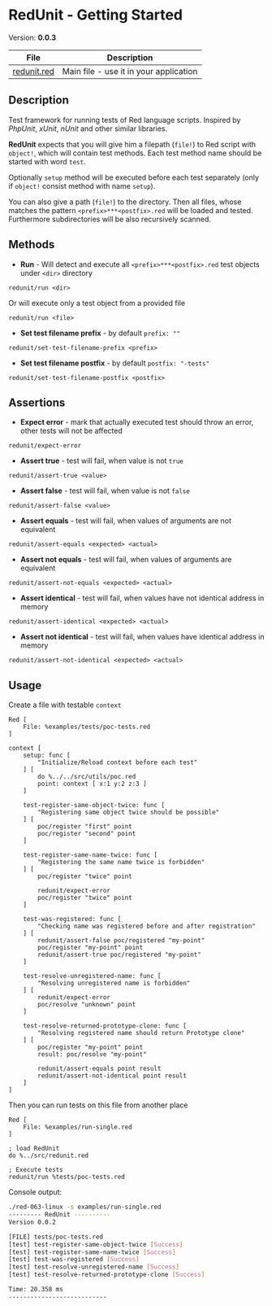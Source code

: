 # RedUnit - Getting Started

Version: **0.0.3**

| File                       | Description  |
| ----------------------------- | ------------------------ |
| [redunit.red](../src/redunit.red) | Main file - use it in your application |

## Description

Test framework for running tests of Red language scripts. Inspired by *PhpUnit*, *xUnit*, *nUnit* and other similar libraries.

**RedUnit** expects that you will give him a filepath (`file!`) to Red script with `object!`, which will contain test methods.
Each test method name should be started with word `test`. 

Optionally `setup` method will be executed before each test separately (only if `object!` consist method with name `setup`).

You can also give a path (`file!`) to the directory. Then all files, whose matches the pattern `<prefix>***<postfix>.red`
will be loaded and tested. Furthermore subdirectories will be also recursively scanned.

## Methods

* **Run** - Will detect and execute all `<prefix>***<postfix>.red` test objects under `<dir>` directory

```red
redunit/run <dir>
```

Or will execute only a test object from a provided file

```red
redunit/run <file>
```

* **Set test filename prefix** - by default `prefix: ""`

```red
redunit/set-test-filename-prefix <prefix>
```

* **Set test filename postfix** - by default `postfix: "-tests"`

```red
redunit/set-test-filename-postfix <postfix>
```

## Assertions

* **Expect error** - mark that actually executed test should throw an error, other tests will not be affected

```red
redunit/expect-error
```

* **Assert true** - test will fail, when value is not `true`

```red
redunit/assert-true <value>
```

* **Assert false** - test will fail, when value is not `false`

```red
redunit/assert-false <value>
```

* **Assert equals** - test will fail, when values of arguments are not equivalent

```red
redunit/assert-equals <expected> <actual>
```

* **Assert not equals** - test will fail, when values of arguments are equivalent

```red
redunit/assert-not-equals <expected> <actual>
```

* **Assert identical** - test will fail, when values have not identical address in memory

```red
redunit/assert-identical <expected> <actual>
```

* **Assert not identical** - test will fail, when values have identical address in memory

```red
redunit/assert-not-identical <expected> <actual>
```

## Usage

Create a file with testable `context`

```red
Red [
    File: %examples/tests/poc-tests.red
]

context [
    setup: func [
        "Initialize/Reload context before each test"
    ] [
        do %../../src/utils/poc.red
        point: context [ x:1 y:2 z:3 ]
    ]

    test-register-same-object-twice: func [
        "Registering same object twice should be possible"
    ] [
        poc/register "first" point
        poc/register "second" point
    ]

    test-register-same-name-twice: func [
        "Registering the same name twice is forbidden"
    ] [
        poc/register "twice" point

        redunit/expect-error
        poc/register "twice" point
    ]

    test-was-registered: func [
        "Checking name was registered before and after registration"
    ] [
        redunit/assert-false poc/registered "my-point"
        poc/register "my-point" point
        redunit/assert-true poc/registered "my-point"
    ]

    test-resolve-unregistered-name: func [
        "Resolving unregistered name is forbidden"
    ] [
        redunit/expect-error
        poc/resolve "unknown" point
    ]

    test-resolve-returned-prototype-clone: func [
        "Resolving registered name should return Prototype clone"
    ] [
        poc/register "my-point" point
        result: poc/resolve "my-point"

        redunit/assert-equals point result
        redunit/assert-not-identical point result
    ]
]
```

Then you can run tests on this file from another place

```red
Red [
    File: %examples/run-single.red
]

; load RedUnit
do %../src/redunit.red

; Execute tests
redunit/run %tests/poc-tests.red
```

Console output:

```bash
./red-063-linux -s examples/run-single.red 
--------- RedUnit ----------
Version 0.0.2

[FILE] tests/poc-tests.red
[test] test-register-same-object-twice [Success]
[test] test-register-same-name-twice [Success]
[test] test-was-registered [Success]
[test] test-resolve-unregistered-name [Success]
[test] test-resolve-returned-prototype-clone [Success]

Time: 20.358 ms
---------------------------

```
